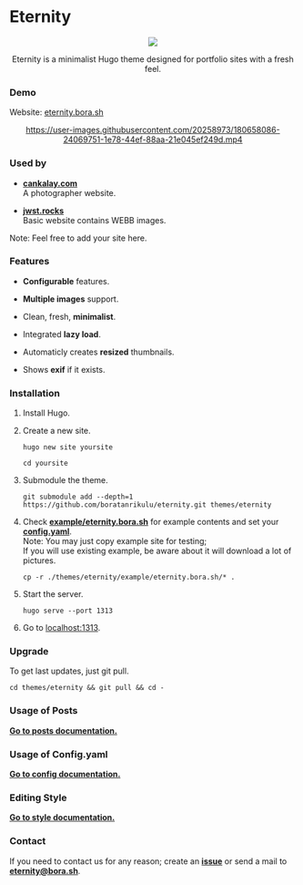 # Eternity

<div align="center">
	<img src="https://raw.githubusercontent.com/boratanrikulu/eternity/main/doc/logo.gif">
	<p>
        Eternity is a minimalist Hugo theme designed for portfolio sites with a fresh feel.
	</p>
</div>

### Demo

Website: [eternity.bora.sh](https://eternity.bora.sh)

<div align="center">

https://user-images.githubusercontent.com/20258973/180658086-24069751-1e78-44ef-88aa-21e045ef249d.mp4

</div>

### Used by

- [**cankalay.com**](https://cankalay.com)  
  A photographer website.

- [**jwst.rocks**](https://jwst.rocks)  
  Basic website contains WEBB images.

Note: Feel free to add your site here.

### Features

- **Configurable** features.

- **Multiple images** support.

- Clean, fresh, **minimalist**.

- Integrated **lazy load**.

- Automaticly creates **resized** thumbnails.

- Shows **exif** if it exists.

### Installation

1. Install Hugo.

2. Create a new site.  
	```shell
	hugo new site yoursite
	```  
	```shell
	cd yoursite
	```  

3. Submodule the theme.  
	```shell
	git submodule add --depth=1 https://github.com/boratanrikulu/eternity.git themes/eternity
	```  

4. Check [**example/eternity.bora.sh**](/example/eternity.bora.sh/) for example contents and set your [**config.yaml**](/config.example.yaml).  
	Note: You may just copy example site for testing;  
	If you will use existing example, be aware about it will download a lot of pictures.
	```shell
	cp -r ./themes/eternity/example/eternity.bora.sh/* .
	```  

5. Start the server.
	```shell
	hugo serve --port 1313
	```  

6. Go to [localhost:1313](http://localhost:1313).

### Upgrade

To get last updates, just git pull.
```shell
cd themes/eternity && git pull && cd -
```

### Usage of Posts

[**Go to posts documentation.**](doc/posts.md)

### Usage of Config.yaml

[**Go to config documentation.**](doc/config.md)

### Editing Style

[**Go to style documentation.**](doc/style.md)

### Contact

If you need to contact us for any reason; create an [**issue**](https://github.com/boratanrikulu/eternity/issues/new) or send a mail to [**eternity@bora.sh**](mailto:eternity@bora.sh).
